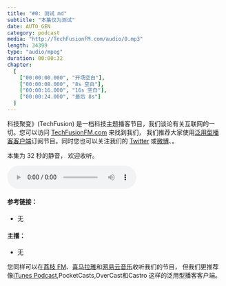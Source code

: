 ```yaml
---
title: "#0: 测试 md"
subtitle: "本集仅为测试"
date: AUTO_GEN
category: podcast
media: "http://TechFusionFM.com/audio/0.mp3"
length: 34399
type: "audio/mpeg"
duration: 00:00:32
chapter:
  [
    ["00:00:00.000", "开场空白"],
    ["00:00:08.000", "8s 空白"],
    ["00:00:16.000", "16s 空白"],
    ["00:00:24.000", "最后 8s"]
  ]
---
```


科技聚变》(TechFusion) 是一档科技主题播客节目，我们谈论有关互联网的一切。您可以访问 [TechFusionFM.com](http://TechFusionFM.com) 来找到我们， 我们推荐大家使用[泛用型播客客户端](http://TechFusionFM.com/faq)订阅节目。同时您也可以关注我们的 [Twitter](http://twitter.com/TechFusionFM") 或[微博](http://weibo.com/TechFusionFM)、。

本集为 32 秒的静音， 欢迎收听。

<audio class="audioPlayer" controls="" preload="metadata" src="audio/0.mp3"></audio>

#### 参考链接：

- 无

#### 主播：

- 无

<!-- More -->

您同样可以在[荔枝 FM]()、[喜马拉雅](http://TechFusionFM.com)和[网易云音乐](http://TechFusionFM.com)收听我们的节目， 但我们更推荐像[iTunes Podcast](http://TechFusionFM.com),PocketCasts,OverCast和Castro 这样的泛用型播客客户端。 
